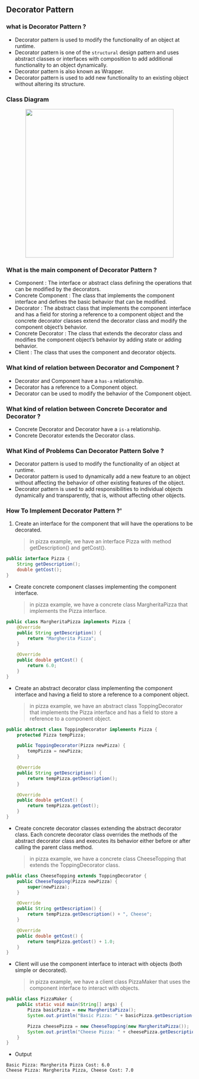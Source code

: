## Decorator Pattern

### what is Decorator Pattern ?

- Decorator pattern is used to modify the functionality of an object at runtime.
- Decorator pattern is one of the ``structural`` design pattern and uses abstract classes or interfaces with composition to add additional functionality to an object dynamically.
- Decorator pattern is also known as Wrapper.
- Decorator pattern is used to add new functionality to an existing object without altering its structure.

### Class Diagram

<div align="center">
    <img src="https://sourcemaking.com/files/v2/content/patterns/Decorator_example.png" width="400" />
</div>



### What is the main component of Decorator Pattern ?
- Component : The interface or abstract class defining the operations that can be modified by the decorators.
- Concrete Component : The class that implements the component interface and defines the basic behavior that can be modified.
- Decorator : The abstract class that implements the component interface and has a field for storing a reference to a component object and the concrete decorator classes extend the decorator class and modify the component object’s behavior.
- Concrete Decorator : The class that extends the decorator class and modifies the component object’s behavior by adding state or adding behavior.
- Client : The class that uses the component and decorator objects.

### What kind of relation between Decorator and Component ?
- Decorator and Component have a ``has-a`` relationship.
- Decorator has a reference to a Component object.
- Decorator can be used to modify the behavior of the Component object.

### What kind of relation between Concrete Decorator and Decorator ?
- Concrete Decorator and Decorator have a ``is-a`` relationship.
- Concrete Decorator extends the Decorator class.


### What Kind of Problems Can Decorator Pattern Solve ?
- Decorator pattern is used to modify the functionality of an object at runtime.
- Decorator pattern is used to dynamically add a new feature to an object without affecting the behavior of other existing features of the object.
- Decorator pattern is used to add responsibilities to individual objects dynamically and transparently, that is, without affecting other objects.




### How To Implement Decorator Pattern ?'

1. Create an interface for the component that will have the operations to be decorated.
   > in pizza example, we have an interface Pizza with method getDescription() and getCost().

```java
public interface Pizza {
    String getDescription();
    double getCost();
}

```

- Create concrete component classes implementing the component interface.
  > in pizza example, we have a concrete class MargheritaPizza that implements the Pizza interface.

```java
public class MargheritaPizza implements Pizza {
    @Override
    public String getDescription() {
        return "Margherita Pizza";
    }

    @Override
    public double getCost() {
        return 6.0;
    }
}
```

- Create an abstract decorator class implementing the component interface and having a field to store a reference to a component object.
  > in pizza example, we have an abstract class ToppingDecorator that implements the Pizza interface and has a field to store a reference to a component object.

```java
public abstract class ToppingDecorator implements Pizza {
    protected Pizza tempPizza;

    public ToppingDecorator(Pizza newPizza) {
        tempPizza = newPizza;
    }

    @Override
    public String getDescription() {
        return tempPizza.getDescription();
    }

    @Override
    public double getCost() {
        return tempPizza.getCost();
    }
}
```

- Create concrete decorator classes extending the abstract decorator class. Each concrete decorator class overrides the methods of the abstract decorator class and executes its behavior either before or after calling the parent class method.
  > in pizza example, we have a concrete class CheeseTopping that extends the ToppingDecorator class.

```java
public class CheeseTopping extends ToppingDecorator {
    public CheeseTopping(Pizza newPizza) {
        super(newPizza);
    }

    @Override
    public String getDescription() {
        return tempPizza.getDescription() + ", Cheese";
    }

    @Override
    public double getCost() {
        return tempPizza.getCost() + 1.0;
    }
}
```

- Client will use the component interface to interact with objects (both simple or decorated).
  > in pizza example, we have a client class PizzaMaker that uses the component interface to interact with objects.

```java
public class PizzaMaker {
    public static void main(String[] args) {
        Pizza basicPizza = new MargheritaPizza();
        System.out.println("Basic Pizza: " + basicPizza.getDescription() + " Cost: " + basicPizza.getCost());

        Pizza cheesePizza = new CheeseTopping(new MargheritaPizza());
        System.out.println("Cheese Pizza: " + cheesePizza.getDescription() + " Cost: " + cheesePizza.getCost());
    }
}
```

- Output

```
Basic Pizza: Margherita Pizza Cost: 6.0
Cheese Pizza: Margherita Pizza, Cheese Cost: 7.0
```
